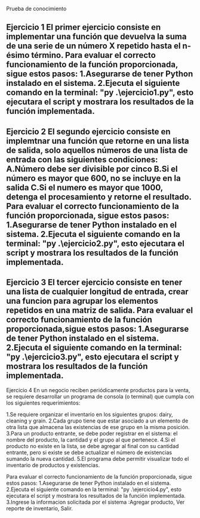 
Prueba de conocimiento

Ejercicio 1
El primer ejercicio consiste en implementar una función que devuelva la suma de una serie de un número X repetido hasta el n-ésimo término. Para evaluar el correcto funcionamiento de la función proporcionada, 
sigue estos pasos:
1.Asegurarse de tener Python instalado en el sistema.
2.Ejecuta el siguiente comando en la terminal:  "py .\ejercicio1.py", esto ejecutara el script y mostrara
los resultados de la función implementada.
---------------------------------------------------------------------------------------------------------
Ejercicio 2
El segundo ejercicio consiste en implemtnar una función que retorne en una lista de salida, solo aquellos
números de una lista de entrada con las siguientes condiciones:
A.Número debe ser divisible por cinco
B.Si el número es mayor que 600, no se incluye en la salida
C.Si el numero es mayor que 1000, detenga el procesamiento y retorne el resultado.
Para evaluar el correcto funcionamiento de la función proporcionada, 
sigue estos pasos:
1.Asegurarse de tener Python instalado en el sistema.
2.Ejecuta el siguiente comando en la terminal:  "py .\ejercicio2.py", esto ejecutara el script y mostrara
los resultados de la función implementada.
---------------------------------------------------------------------------------------------------------
Ejercicio 3
El tercer ejercicio consiste en tener una lista de cualquier longitud de entrada, crear una funcion para
agrupar los elementos repetidos en una matriz de salida.
Para evaluar el correcto funcionamiento de la función proporcionada,sigue estos pasos:
1.Asegurarse de tener Python instalado en el sistema.
2.Ejecuta el siguiente comando en la terminal:  "py .\ejercicio3.py", esto ejecutara el script y mostrara
los resultados de la función implementada.
---------------------------------------------------------------------------------------------------------
Ejercicio 4
En un negocio reciben periódicamente productos para la venta, se requiere desarrollar un programa de consola (o terminal) que cumpla con los siguientes requerimientos:

1.Se requiere organizar el inventario en los siguientes grupos: dairy, cleaning y grain.
2.Cada grupo tiene que estar asociado a un elemento de otra lista que almacena las existencias de ese grupo en la misma posición.
3.Para un producto entrante, se debe poder registrar en el sistema: el nombre del producto, la cantidad y el grupo al que pertenece.
4.Si el producto no existe en la lista, se debe agregar al final con su cantidad entrante, pero si existe se debe actualizar el número de existencias sumando la nueva cantidad.
5.El programa debe permitir visualizar todo el inventario de productos y existencias.

Para evaluar el correcto funcionamiento de la función proporcionada, sigue estos pasos:
1.Asegurarse de tener Python instalado en el sistema.
2.Ejecuta el siguiente comando en la terminal:  "py .\ejercicio4.py", esto ejecutara el script y mostrara
los resultados de la función implementada.
3.Ingrese la informacion solicitada por el sistema :Agregar producto, Ver reporte de inventario, Salir.
